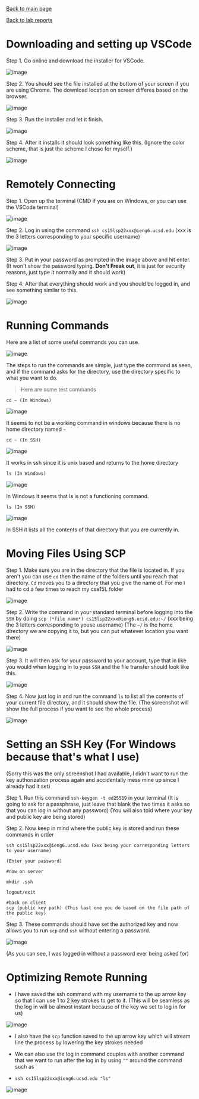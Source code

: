 [Back to main page](https://lykevin2341.github.io/cse15l-lab-reports/index.html)

[Back to lab reports](https://lykevin2341.github.io/cse15l-lab-reports/LabReports.html)
# Downloading and setting up VSCode
Step 1. Go online and download the installer for VSCode.

![image](Images/vs%20code%20website.png)

Step 2. You should see the file installed at the bottom of your screen if you are using Chrome. The download location on screen differes based on the browser.

![image](Images/downloaded.png)

Step 3. Run the installer and let it finish.

![image](Images/installer.png)

Step 4. After it installs it should look something like this. (Ignore the color scheme, that is just the scheme I chose for myself.)

![image](Images/Screenshot.png)


# Remotely Connecting
Step 1. Open up the terminal (CMD if you are on Windows, or you can use the VSCode terminal)

![image](Images/cmd.png)

Step 2. Log in using the command `ssh cs15lsp22xxx@ieng6.ucsd.edu` (xxx is the 3 letters corresponding to your specific username)

![image](Images/logging%20in.png)

Step 3. Put in your password as prompted in the image above and hit enter. (It won't show the password typing. **Don't Freak out**, it is just for security reasons, just type it normally and it should work)

Step 4. After that everything should work and you should be logged in, and see something similar to this.


![image](Images/logged%20in.png)

# Running Commands
Here are a list of some useful commands you can use.

![image](Images/Screenshot%202022-04-10%20150959.png)

The steps to run the commands are simple, just type the command as seen, and if the command asks for the directory, use the directory specific to what you want to do.

>Here are some test commands

`cd ~ (In Windows)`

![image](Images/cd%20~%20in%20windows.png)

It seems to not be a working command in windows because there is no home directory named `~`


`cd ~ (In SSH)`

![image](Images/cd%20~%20in%20ssh.png)

It works in ssh since it is unix based and returns to the home directory


`ls (In Windows)`

![image](Images/ls%20in%20windows.png)

In Windows it seems that ls is not a functioning command.


`ls (In SSH)`

![image](Images/ls%20in%20ssh.png)

In SSH it lists all the contents of that directory that you are currently in.


# Moving Files Using SCP
Step 1. Make sure you are in the directory that the file is located in. If you aren't you can use `cd` then the name of the folders until you reach that directory. `Cd` moves you to a directory that you give the name of. For me I had to cd a few times to reach my cse15L folder

![image](Images/directory.png)

Step 2. Write the command in your standard terminal before logging into the `SSH` by doing `scp (*file name*) cs15lsp22xxx@ieng6.ucsd.edu:~/` (xxx being the 3 letters corresponding to youse username) (The `~/` is the home directory we are copying it to, but you can put whatever location you want there)

![image](Images/cd%20to%20folder.png)

Step 3. It will then ask for your password to your account, type that in like you would when logging in to your `SSH` and the file transfer should look like this.

![image](Images/file%20transfer.png)

Step 4. Now just log in and run the command `ls` to list all the contents of your current file directory, and it should show the file. (The screenshot will show the full process if you want to see the whole process)

![image](Images/full%20process.png)

# Setting an SSH Key (For Windows because that's what I use)
(Sorry this was the only screenshot I had available, I didn't want to run the key authorization process again and accidentally mess mine up since I already had it set)

Step 1. Run this command `ssh-keygen -t ed25519` in your terminal (It is going to ask for a passphrase, just leave that blank the two times it asks so that you can log in without any password) (You will also told where your key and public key are being stored)

Step 2. Now keep in mind where the public key is stored and run these commands in order

```
ssh cs15lsp22xxx@ieng6.ucsd.edu (xxx being your corresponding letters to your username)

(Enter your password)

#now on server

mkdir .ssh

logout/exit

#back on client
scp (public key path) (This last one you do based on the file path of the public key)
```

Step 3. These commands should have set the authorized key and now allows you to run `scp` and `ssh` without entering a password.

![image](Images/key%20authorization.png)

(As you can see, I was logged in without a password ever being asked for)

# Optimizing Remote Running
* I have saved the ssh command with my username to the up arrow key so that I can use 1 to 2 key strokes to get to it. (This will be seamless as the log in will be almost instant because of the key we set to log in for us)

![image](Images/up%20arrow.png)

* I also have the `scp` function saved to the up arrow key which will stream line the process by lowering the key strokes needed 

* We can also use the log in command couples with another command that we want to run after the log in by using `""` around the command such as 
* `ssh cs15lsp22xxx@ieng6.ucsd.edu "ls"`

![image](Images/log%20in%20and%20ls.png)
